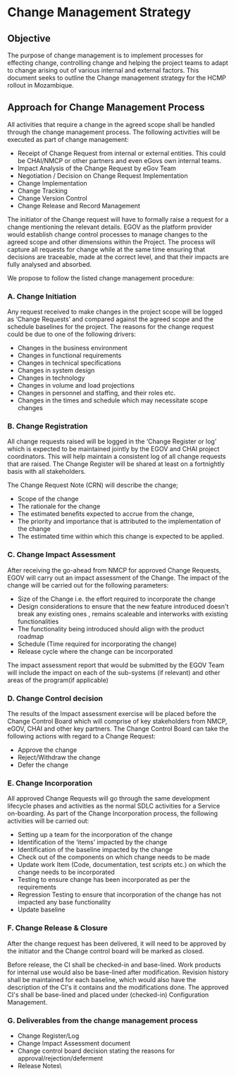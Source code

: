 # Change Management Strategy

## Objective

The purpose of change management is to implement processes for effecting change, controlling change and helping the project teams to adapt to change arising out of various internal and external factors. This document seeks to outline the Change management strategy for the HCMP rollout in Mozambique.&#x20;

## Approach for Change Management Process

All activities that require a change in the agreed scope shall be handled through the change management process. The following activities will be executed as part of change management:

* Receipt of Change Request from internal or external entities. This could be CHAI/NMCP or other partners and even eGovs own internal teams.
* Impact Analysis of the Change Request by eGov Team
* Negotiation / Decision on Change Request Implementation
* Change Implementation
* Change Tracking
* Change Version Control
* Change Release and Record Management

The initiator of the Change request will have to formally raise a request for a change mentioning the relevant details. EGOV as the platform provider would establish change control processes to manage changes to the agreed scope and other dimensions within the Project. The process will capture all requests for change while at the same time ensuring that decisions are traceable, made at the correct level, and that their impacts are fully analysed and absorbed.

We propose to follow the listed change management procedure:

### A. Change Initiation

Any request received to make changes in the project scope will be logged as ‘Change Requests’ and compared against the agreed scope and the schedule baselines for the project. The reasons for the change request could be due to one of the following drivers:&#x20;

* Changes in the business environment
* Changes in functional requirements
* Changes in technical specifications
* Changes in system design
* Changes in technology
* Changes in volume and load projections
* Changes in personnel and staffing, and their roles etc.
* Changes in the times and schedule which may necessitate scope changes

### B. Change Registration

All change requests raised will be logged in the ‘Change Register or log’ which is expected to be maintained jointly by the EGOV and CHAI project coordinators. This will help maintain a consistent log of all change requests that are raised. The Change Register will be shared at least on a fortnightly basis with all stakeholders.&#x20;

The Change Request Note (CRN) will describe the change;&#x20;

* Scope of the change
* The rationale for the change&#x20;
* The estimated benefits expected to accrue from the change,&#x20;
* The priority and importance that is attributed to the implementation of the change
* The estimated time within which this change is expected to be applied.

### C. Change Impact Assessment

After receiving the go-ahead from NMCP for approved Change Requests, EGOV will carry out an impact assessment of the Change. The impact of the change will be carried out for the following parameters:

* Size of the Change i.e. the effort required to incorporate the change
* Design considerations to ensure that the new feature introduced doesn't break any existing ones , remains scaleable and interworks with existing functionalities
* The functionality being introduced should align with the product roadmap
* Schedule (Time required for incorporating the change)
* Release cycle where the change can be incorporated

The impact assessment report that would be submitted by the EGOV Team will include the impact on each of the sub-systems (if relevant) and other areas of the program(if applicable)

### &#x20;D. Change Control decision

The results of the Impact assessment exercise will be placed before the Change Control Board which will comprise of key stakeholders from NMCP, eGOV, CHAI and other key partners. The Change Control Board can take the following actions with regard to a Change Request:

* Approve the change
* Reject/Withdraw the change
* Defer the change

### E. Change Incorporation

All approved Change Requests will go through the same development lifecycle phases and activities as the normal SDLC activities for a Service on-boarding. As part of the Change Incorporation process, the following activities will be carried out:

* Setting up a team for the incorporation of the change
* Identification of the ‘items’ impacted by the change
* Identification of the baseline impacted by the change
* Check out of the components on which change needs to be made
* Update work Item (Code, documentation, test scripts etc.) on which the change needs to be incorporated
* Testing to ensure change has been incorporated as per the requirements
* Regression Testing to ensure that incorporation of the change has not impacted any base functionality
* Update baseline

### F. Change Release & Closure

After the change request has been delivered, it will need to be approved by the initiator and the Change control board will be marked as closed.&#x20;

Before release, the CI shall be checked-in and base-lined. Work products for internal use would also be base-lined after modification. Revision history shall be maintained for each baseline, which would also have the description of the CI's it contains and the modifications done. The approved CI's shall be base-lined and placed under (checked-in) Configuration Management.

### G. Deliverables from the change management process

* Change Register/Log
* Change Impact Assessment document
* Change control board decision stating the reasons for approval/rejection/deferment
* Release Notes\
